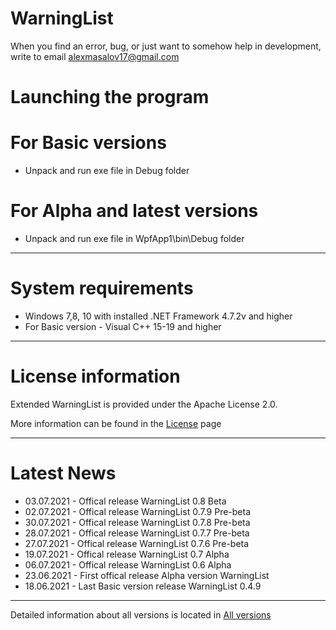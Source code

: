 # WarningList

When you find an error, bug, or just want to somehow help in development, write to email <alexmasalov17@gmail.com>

# Launching the program

# For Basic versions
* Unpack and run exe file in Debug folder 
# For Alpha and latest versions
* Unpack and run exe file in WpfApp1\bin\Debug folder 
-------------------------------
# System requirements

* Windows 7,8, 10 with installed .NET Framework 4.7.2v and higher
* For Basic version - Visual C++ 15-19 and higher
-------------------------------
# License information
Extended WarningList is provided under the Apache License 2.0.

More information can be found in the [License](https://github.com/AMProgramms/WarningList/blob/master/license.md) page

-------------------------------
# Latest News
* 03.07.2021 - Offical release WarningList 0.8 Beta
* 02.07.2021 - Offical release WarningList 0.7.9 Pre-beta
* 30.07.2021 - Offical release WarningList 0.7.8 Pre-beta
* 28.07.2021 - Offical release WarningList 0.7.7 Pre-beta
* 27.07.2021 - Offical release WarningList 0.7.6 Pre-beta
* 19.07.2021 - Offical release WarningList 0.7 Alpha
* 06.07.2021 - Offical release WarningList 0.6 Alpha
* 23.06.2021 - First offical release Alpha version WarningList
* 18.06.2021 - Last Basic version release WarningList 0.4.9
-------------------------------
Detailed information about all versions is located in [All versions](https://github.com/AMProgramms/WarningList/wiki/All-versions)

